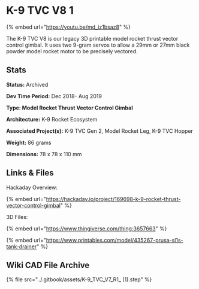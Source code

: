 # K-9 TVC V8 1

{% embed url="https://youtu.be/md_iz1bsaz8" %}

The K-9 TVC V8 is our legacy 3D printable model rocket thrust vector control gimbal. It uses two 9-gram servos to allow a 29mm or 27mm black powder model rocket motor to be precisely vectored.&#x20;

## Stats

**Status:** Archived

**Dev Time Period:** Dec 2018- Aug 2019

**Type: Model Rocket Thrust Vector Control Gimbal**

**Architecture:** K-9 Rocket Ecosystem

**Associated Project(s):** K-9 TVC Gen 2, Model Rocket Leg, K-9 TVC Hopper

**Weight:** 86 grams

**Dimensions:** 78 x 78 x 110 mm

## Links & Files

Hackaday Overview:&#x20;

{% embed url="https://hackaday.io/project/169698-k-9-rocket-thrust-vector-control-gimbal" %}

3D Files:

{% embed url="https://www.thingiverse.com/thing:3657663" %}

{% embed url="https://www.printables.com/model/435267-prusa-sl1s-tank-drainer" %}

## Wiki CAD File Archive

{% file src="../.gitbook/assets/K-9_TVC_V7_R1_ (1).step" %}
